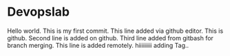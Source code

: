 # Devopslab
Hello world.
This is my first commit.
This line added via github editor.
This is github.
Second line is added on github.
Third line added from gitbash for branch merging.
This line is added remotely.
hiiiiiiiii
adding Tag..
